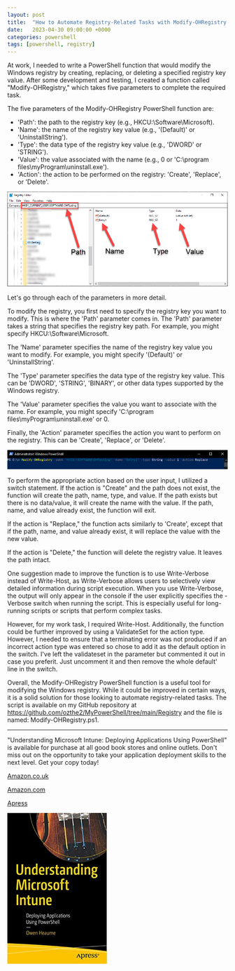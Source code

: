 ```yaml
---
layout: post
title:  "How to Automate Registry-Related Tasks with Modify-OHRegistry PowerShell Function"
date:   2023-04-30 09:00:00 +0000
categories: powershell
tags: [powershell, registry]
---
```


At work, I needed to write a PowerShell function that would modify the Windows registry by creating, replacing, or deleting a specified registry key value. After some development and testing, I created a function called "Modify-OHRegistry," which takes five parameters to complete the required task.

The five parameters of the Modify-OHRegistry PowerShell function are:

- 'Path': the path to the registry key (e.g., HKCU:\Software\Microsoft).
- 'Name': the name of the registry key value (e.g., '(Default)' or 'UninstallString').
- 'Type': the data type of the registry key value (e.g., 'DWORD' or 'STRING').
- 'Value': the value associated with the name (e.g., 0 or 'C:\program files\myProgram\uninstall.exe').
- 'Action': the action to be performed on the registry: 'Create', 'Replace', or 'Delete'.

![](/assets/images/modifyreg.png)

Let's go through each of the parameters in more detail.

To modify the registry, you first need to specify the registry key you want to modify. This is where the 'Path' parameter comes in. The 'Path' parameter takes a string that specifies the registry key path. For example, you might specify HKCU:\Software\Microsoft.

The 'Name' parameter specifies the name of the registry key value you want to modify. For example, you might specify '(Default)' or 'UninstallString'.

The 'Type' parameter specifies the data type of the registry key value. This can be 'DWORD', 'STRING', 'BINARY', or other data types supported by the Windows registry.

The 'Value' parameter specifies the value you want to associate with the name. For example, you might specify 'C:\program files\myProgram\uninstall.exe' or 0.

Finally, the 'Action' parameter specifies the action you want to perform on the registry. This can be 'Create', 'Replace', or 'Delete'.

![](/assets/images/callregfunction.png)

To perform the appropriate action based on the user input, I utilized a switch statement. If the action is "Create" and the path does not exist, the function will create the path, name, type, and value. If the path exists but there is no data/value, it will create the name with the value. If the path, name, and value already exist, the function will exit.

If the action is "Replace," the function acts similarly to 'Create', except that if the path, name, and value already exist, it will replace the value with the new value.

If the action is "Delete," the function will delete the registry value. It leaves the path intact.

One suggestion made to improve the function is to use Write-Verbose instead of Write-Host, as Write-Verbose allows users to selectively view detailed information during script execution. When you use Write-Verbose, the output will only appear in the console if the user explicitly specifies the -Verbose switch when running the script. This is especially useful for long-running scripts or scripts that perform complex tasks.

However, for my work task, I required Write-Host. Additionally, the function could be further improved by using a ValidateSet for the action type. However, I needed to ensure that a terminating error was not produced if an incorrect action type was entered so chose to add it as the default option in the switch.  I've left the validateset in the parameter but commented it out in case you preferit.  Just uncomment it and then remove the whole default' line in the switch.

Overall, the Modify-OHRegistry PowerShell function is a useful tool for modifying the Windows registry. While it could be improved in certain ways, it is a solid solution for those looking to automate registry-related tasks. The script is available on my GitHub repository at https://github.com/ozthe2/MyPowerShell/tree/main/Registry and the file is named: Modify-OHRegistry.ps1.

---

"Understanding Microsoft Intune: Deploying Applications Using PowerShell" is available for purchase at all good book stores and online outlets. Don't miss out on the opportunity to take your application deployment skills to the next level. Get your copy today!

[Amazon.co.uk](https://www.amazon.co.uk/Understanding-Microsoft-Intune-Applications-PowerShell/dp/1484288491/ref=asc_df_1484288491/?tag=googshopuk-21&linkCode=df0&hvadid=606535180727&hvpos=&hvnetw=g&hvrand=12156935864725452536&hvpone=&hvptwo=&hvqmt=&hvdev=c&hvdvcmdl=&hvlocint=&hvlocphy=9045778&hvtargid=pla-1897625803371&psc=1&th=1&psc=1)

[Amazon.com](https://www.amazon.com/Understanding-Microsoft-Intune-Applications-PowerShell/dp/1484288491/ref=sr_1_1?crid=2K98Q1E7TIKLJ&keywords=understanding+intune&qid=1682103272&sprefix=understanding+intune%2Caps%2C157&sr=8-1)

[Apress](https://link.springer.com/book/10.1007/978-1-4842-8850-4?source=shoppingads&locale=en-gb&gclid=CjwKCAjw6IiiBhAOEiwALNqncSKm2i93L3ZU_g23RICE6TxylXFk6HPq6YS6HLgsqr_vtCFbzQJMORoCFXUQAvD_BwE)


![](/assets/images/Apress_Intune.png)